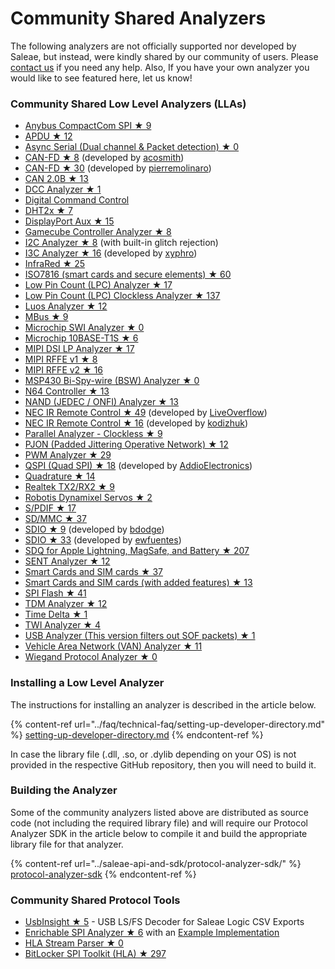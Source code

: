 # Community Shared Analyzers

The following analyzers are not officially supported nor developed by Saleae, but instead, were kindly shared by our community of users. Please [contact us](https://contact.saleae.com/hc/en-us/requests/new) if you need any help. Also, If you have your own analyzer you would like to see featured here, let us know!

### **Community Shared Low Level Analyzers (LLAs)**

* [Anybus CompactCom SPI ★ 9](https://github.com/hms-networks/AbccSpiAnalyzer)
* [APDU ★ 12](https://github.com/zwizwa/sl-apdu)
* [Async Serial (Dual channel & Packet detection) ★ 0](https://github.com/martonmiklos/dual-channel-packetiser-serial-analyzer)
* [CAN-FD ★ 8](https://github.com/acosmith/Saleae_CAN-FD_Analyser) (developed by [acosmith](https://github.com/acosmith))
* [CAN-FD ★ 30](https://github.com/pierremolinaro/canfd-plugin-for-saleae-logic-analyzer) (developed by [pierremolinaro](https://github.com/pierremolinaro))
* [CAN 2.0B ★ 13](https://github.com/pierremolinaro/can20B-plugin-for-saleae-logic-analyzer) 
* [DCC Analyzer ★ 1](https://github.com/nmradcc/DCCAnalyzer)
* [Digital Command Control](https://www.ejberg.dk/portfolio/saleae-dcc-decoder/)
* [DHT2x ★ 7](https://github.com/jakeson21/DHT2xProtocolAnalyzer)
* [DisplayPort Aux ★ 15](https://github.com/Alex-the-Smart/DPAUXAnalyzer)
* [Gamecube Controller Analyzer ★ 8](https://github.com/jefflongo/GameCubeControllerAnalyzer)
* [I2C Analyzer ★ 8](https://github.com/argentum-systems/saleae-i2c-analyzer) (with built-in glitch rejection)
* [I3C Analyzer ★ 16](https://github.com/xyphro/XyphroLabs-I3C-Saleae-Protocol-Analyzer) (developed by [xyphro](https://github.com/xyphro))
* [InfraRed ★ 25](https://github.com/procule/IRAnalyzer)
* [ISO7816 (smart cards and secure elements) ★ 60](https://github.com/nezza/ISO7816Analyzer)
* [Low Pin Count (LPC) Analyzer ★ 17](https://github.com/shuffle2/LpcAnalyzer)
* [Low Pin Count (LPC) Clockless Analyzer ★ 137](https://github.com/stacksmashing/LPCClocklessAnalyzer)
* [Luos Analyzer ★ 12](https://github.com/Luos-io/Analyzer)
* [MBus ★ 9](https://github.com/lab11/MBusAnalzyer)
* [Microchip SWI Analyzer ★ 0](https://github.com/MicrochipTech/MicrochipSWILowLevelAnalyzer)
* [Microchip 10BASE-T1S ★ 6](https://github.com/MicrochipTech/oa-tc6-saleae-extension)
* [MIPI DSI LP Analyzer ★ 17](https://github.com/stawiski/Saleae-MIPI-DSI-LP-Analyzer)
* [MIPI RFFE v1 ★ 8](https://github.com/alejmrm/RFFEAnalyzer)
* [MIPI RFFE v2 ★ 16](https://github.com/blargony/RFFEAnalyzer)
* [MSP430 Bi-Spy-wire (BSW) Analyzer ★ 0](https://github.com/bigjosh/BSWAnalyzer)
* [N64 Controller ★ 13](https://github.com/lunixbochs/n64-saleae-logic)
* [NAND (JEDEC / ONFI) Analyzer ★ 13](https://github.com/shuffle2/NandAnalyzer)
* [NEC IR Remote Control ★ 49](https://github.com/LiveOverflow/NECAnalyzer) (developed by [LiveOverflow](https://github.com/LiveOverflow))
* [NEC IR Remote Control ★ 16](https://github.com/kodizhuk/Salae-Logic-NEC-Analyzer) (developed by [kodizhuk](https://github.com/kodizhuk))
* [Parallel Analyzer - Clockless ★ 9](https://github.com/Zweikeks/saleae-logic-SimpleParallelNoClock-Analyzer)
* [PJON (Padded Jittering Operative Network) ★ 12](https://github.com/aperepel/saleae-pjon-protocol-analyzer)
* [PWM Analyzer ★ 29](https://github.com/dustin/logic-pwm)
* [QSPI (Quad SPI) ★ 18](https://github.com/AddioElectronics/QSPI-Analyzer) (developed by [AddioElectronics](https://github.com/AddioElectronics))
* [Quadrature ★ 14](https://github.com/dirkx/Quadrature-Saleae-Analyser)
* [Realtek TX2/RX2 ★ 9](https://github.com/pzl/Saleae-Realtek-T-RX2)
* [Robotis Dynamixel Servos ★ 2](https://github.com/KurtE/SaleaeDynamixelAnalyzer)
* [S/PDIF ★ 17](https://github.com/pfrench42/saleae\_spdif)
* [SD/MMC ★ 37](https://github.com/airbus-seclab/sdmmc-analyzer)
* [SDIO ★ 9](https://github.com/bdodge/SDIOanalyzer) (developed by [bdodge](https://github.com/bdodge))
* [SDIO ★ 33](https://github.com/ewfuentes/SaleaeSDIOAnalyzer) (developed by [ewfuentes](https://github.com/ewfuentes))
* [SDQ for Apple Lightning, MagSafe, and Battery ★ 207](https://github.com/nezza/SDQAnalyzer)
* [SENT Analyzer ★ 12](https://github.com/melexis/SENTAnalyzer)
* [Smart Cards and SIM cards ★ 37](https://github.com/dirkx/saleae-logic-ISO7816-smartcard-Analyser)
* [Smart Cards and SIM cards (with added features) ★ 13](https://github.com/watsug/saleae-logic-ISO7816-smartcard-Analyser)
* [SPI Flash ★ 41](https://github.com/kasjer/saleae\_spiflash)
* [TDM Analyzer ★ 12](https://github.com/bitswype/saleae\_tdm\_analyer)
* [Time Delta ★ 1](https://github.com/GrandFatherADI/TimeDelta)
* [TWI Analyzer ★ 4](https://github.com/szechyjs/TwiAnalyzer)
* [USB Analyzer (This version filters out SOF packets) ★ 1](https://github.com/jonathangjertsen/usb-analyzer)
* [Vehicle Area Network (VAN) Analyzer ★ 11](https://github.com/morcibacsi/VanAnalyzer)
* [Wiegand Protocol Analyzer ★ 0](https://github.com/AndrewTabs1038/Wiegand-Analyzer)

### Installing a Low Level Analyzer

The instructions for installing an analyzer is described in the article below.

{% content-ref url="../faq/technical-faq/setting-up-developer-directory.md" %}
[setting-up-developer-directory.md](../faq/technical-faq/setting-up-developer-directory.md)
{% endcontent-ref %}

In case the library file (.dll, .so, or .dylib depending on your OS) is not provided in the respective GitHub repository, then you will need to build it.

### Building the Analyzer

Some of the community analyzers listed above are distributed as source code (not including the required library file) and will require our Protocol Analyzer SDK in the article below to compile it and build the appropriate library file for that analyzer.

{% content-ref url="../saleae-api-and-sdk/protocol-analyzer-sdk/" %}
[protocol-analyzer-sdk](../saleae-api-and-sdk/protocol-analyzer-sdk/)
{% endcontent-ref %}

### Community Shared Protocol Tools

* [UsbInsight ★ 5](https://github.com/maehw/UsbInsight) - USB LS/FS Decoder for Saleae Logic CSV Exports
* [Enrichable SPI Analyzer ★ 6](https://github.com/coddingtonbear/saleae-enrichable-spi-analyzer) with an [Example Implementation](https://github.com/coddingtonbear/saleae-scriptable-spi-analyzer/blob/master/examples/custom\_class.py)
* [HLA Stream Parser ★ 0](https://github.com/andreobi/HLA_Stream_Parser)
* [BitLocker SPI Toolkit (HLA) ★ 297](https://github.com/FSecureLABS/bitlocker-spi-toolkit)

